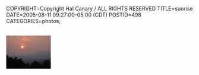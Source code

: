 COPYRIGHT=Copyright Hal Canary / ALL RIGHTS RESERVED
TITLE=sunrise
DATE=2005-08-11 09:27:00-05:00 (CDT)
POSTID=498
CATEGORIES=photos;

[  
![[Thumb]](/photos/thumb/2005-08-06-img_1784.jpg)  
](/photos/2005-08-06-img_1784.jpg)
